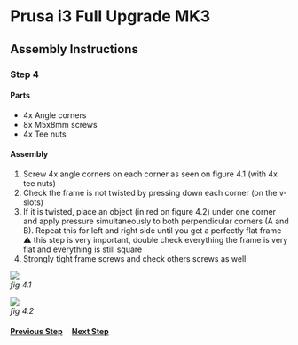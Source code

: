 # Prusa i3 Full Upgrade MK3

## Assembly Instructions

### Step 4

#### Parts  

* 4x Angle corners
* 8x M5x8mm screws
* 4x Tee nuts

#### Assembly

1. Screw 4x angle corners on each corner as seen on figure 4.1 (with 4x tee nuts)
1. Check the frame is not twisted by pressing down each corner (on the v-slots)
1. If it is twisted, place an object (in red on figure 4.2) under one corner and apply pressure simultaneously to both perpendicular corners (A and B). Repeat this for left and right side until you get a perfectly flat frame<br>
   :warning: this step is very important, double check everything the frame is very flat and everything is still square
1. Strongly tight frame screws and check others screws as well



![](img/fig4.1.jpg)\
*fig 4.1*

![](img/fig4.2.jpg)\
*fig 4.2*

#### [Previous Step](step03.md) &nbsp;&nbsp;&nbsp; [Next Step](step05.md)
